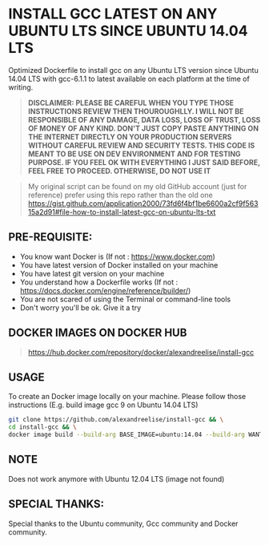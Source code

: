 # INSTALL GCC LATEST ON ANY UBUNTU LTS SINCE UBUNTU 14.04 LTS
Optimized Dockerfile to install gcc on any Ubuntu LTS version since Ubuntu 14.04 LTS with gcc-6.1.1 to latest available on each platform at the time of writing.

>**DISCLAIMER: PLEASE BE CAREFUL WHEN YOU TYPE THOSE INSTRUCTIONS REVIEW THEN THOUROUGHLLY. 
>I WILL NOT BE RESPONSIBLE OF ANY DAMAGE, DATA LOSS, LOSS OF TRUST, LOSS OF MONEY OF ANY KIND.
>DON'T JUST COPY PASTE ANYTHING ON THE INTERNET DIRECTLY ON YOUR PRODUCTION SERVERS WITHOUT CAREFUL REVIEW AND SECURITY TESTS.
>THIS CODE IS MEANT TO BE USE ON DEV ENVIRONMENT AND FOR TESTING PURPOSE. 
>IF YOU FEEL OK WITH EVERYTHING I JUST SAID BEFORE, FEEL FREE TO PROCEED.
>OTHERWISE, DO NOT USE IT** 


> My original script can be found on my old GitHub account (just for reference) prefer using this repo rather than the old one
> https://gist.github.com/application2000/73fd6f4bf1be6600a2cf9f56315a2d91#file-how-to-install-latest-gcc-on-ubuntu-lts-txt

## PRE-REQUISITE:
- You know want Docker is (If not : https://www.docker.com)
- You have latest version of Docker installed on your machine
- You have latest git version on your machine
- You understand how a Dockerfile works (If not : https://docs.docker.com/engine/reference/builder/)
- You are not scared of using the Terminal  or command-line tools
- Don't worry you'll be ok. Give it a try

## DOCKER IMAGES ON DOCKER HUB
> https://hub.docker.com/repository/docker/alexandreelise/install-gcc

## USAGE
To create an Docker image locally on your machine. Please follow those instructions (E.g. build image gcc 9 on Ubuntu 14.04 LTS)

```bash
git clone https://github.com/alexandreelise/install-gcc && \
cd install-gcc && \
docker image build --build-arg BASE_IMAGE=ubuntu:14.04 --build-arg WANTED_GCC_VERSION=9 -f Dockerfile -t 'yourusername/install-gcc:9-ubuntu-14.04' .

```

## NOTE
Does not work anymore with Ubuntu 12.04 LTS (image not found)

## SPECIAL THANKS:
Special thanks to the Ubuntu community, Gcc community and Docker community.

